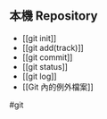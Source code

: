 ## 本機 Repository
- [[git init]]
- [[git add(track)]]
- [[git commit]]
- [[git status]]
- [[git log]]
- [[Git 內的例外檔案]]

#git